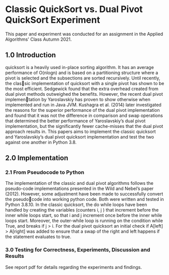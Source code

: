 # Classic QuickSort vs. Dual Pivot QuickSort Experiment

This paper and experiment was conducted for an assignment in the Applied Algorithms' Class Autumn 2021.


## 1.0 Introduction
quicksort is a heavily used in-place sorting algorithm. It has an average performance of O(nlogn) and is based on a partitioning structure where a pivot is selected and the subsections are sorted recursively. Until recently, the classic implementation of quicksort with a single pivot has shown to be the most efficient. Sedgewick found that the extra overhead created from dual pivot methods outweighed the benefits. However, the recent dual pivot implementation by Yaroslavskiy has proven to show otherwise when implemented and run in Java JVM. Kushagra et al. (2014) later investigated the reasons for the superior performance of the dual pivot implementation and found that it was not the difference in comparison and swap operations that determined the better performance of Yaroslavskiy’s dual pivot implementation, but the significantly fewer cache-misses that the dual pivot approach results in. This papers aims to implement the classic quicksort and Yaroslavskiy’s dual pivot quicksort implementation and test the two against one another in Python 3.8.


## 2.0 Implementation

### 2.1 From Pseudocode to Python
The implementation of the classic and dual pivot algorithms follows the pseudo-code implementations presented in the Wild and Nebel’s paper (2012). However, some adjustment have been made to successfully convert the pseudocode into working python code. Both were written and tested in Python 3.8.10. In the classic quicksort, the do while loops have been handled by creating the variables (counters i, j ) that increment before the inner while loops start, so that i and j increment once before the inner while loops start. Moreover, the outer-while loop is running on the condition while True, and breaks if j > i. For the dual pivot quicksort an initial check if A[left] > A[right] was added to ensure that a swap of the right and left happens if the statement evaluates to true.

### 3.0 Testing for Correctness, Experiments, Discussion and Results

See report pdf for details regarding the experiments and findings.
